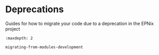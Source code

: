 # Deprecations

Guides for how to migrate your code
due to a deprecation in the EPNix project

```{toctree}
:maxdepth: 2

migrating-from-modules-development
```
